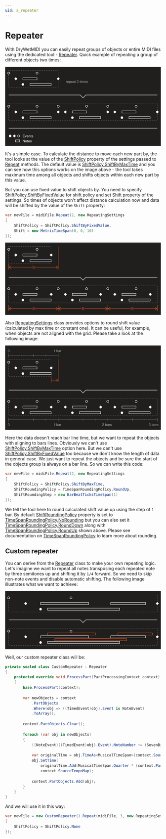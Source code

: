 ```yaml
---
uid: a_repeater
---
```


# Repeater

With DryWetMIDI you can easily repeat groups of objects or entire MIDI files using the dedicated tool - [Repeater](xref:Melanchall.DryWetMidi.Tools.Repeater). Quick example of repeating a group of different objects two times:

![Objects repeating](images/Repeater/Repeat.png)

It's a simple case. To calculate the distance to move each new part by, the tool looks at the value of the [ShiftPolicy](xref:Melanchall.DryWetMidi.Tools.RepeatingSettings.ShiftPolicy) property of the settings passed to [Repeat](xref:Melanchall.DryWetMidi.Tools.Repeater.Repeat*) methods. The default value is [ShiftPolicy.ShiftByMaxTime](xref:Melanchall.DryWetMidi.Tools.ShiftPolicy.ShiftByMaxTime) and you can see how this options works on the image above - the tool takes maximum time among all objects and shifts objects within each new part by this value.

But you can use fixed value to shift objects by. You need to specify [ShiftPolicy.ShiftByFixedValue](xref:Melanchall.DryWetMidi.Tools.ShiftPolicy.ShiftByFixedValue) for shift policy and set [Shift](xref:Melanchall.DryWetMidi.Tools.RepeatingSettings.Shift) property of the settings. So times of objects won't affect distance calculation now and data will be shifted by the value of the `Shift` property:

```csharp
var newFile = midiFile.Repeat(2, new RepeatingSettings
{
    ShiftPolicy = ShiftPolicy.ShiftByFixedValue,
    Shift = new MetricTimeSpan(0, 0, 10)
});
```

![Shift objects by fixed value](images/Repeater/ShiftByFixedValue.png)

Also [RepeatingSettings](xref:Melanchall.DryWetMidi.Tools.RepeatingSettings) class provides options to round shift value (calculated by max time or constant one). It can be useful, for example, when objects are not aligned with the grid. Please take a look at the following image:

![Round shift up](images/Repeater/RoundingUp.png)

Here the data doesn't reach bar line time, but we want to repeat the objects with aligning to bars lines. Obviously we can't use [ShiftPolicy.ShiftByMaxTime](xref:Melanchall.DryWetMidi.Tools.ShiftPolicy.ShiftByMaxTime) option here. But we can't use [ShiftPolicy.ShiftByFixedValue](xref:Melanchall.DryWetMidi.Tools.ShiftPolicy.ShiftByFixedValue) too because we don't know the length of data in general case. We just want to repeat the objects and be sure the start of the objects group is always on a bar line. So we can write this code:

```csharp
var newFile = midiFile.Repeat(2, new RepeatingSettings
{
    ShiftPolicy = ShiftPolicy.ShiftByMaxTime,
    ShiftRoundingPolicy = TimeSpanRoundingPolicy.RoundUp,
    ShiftRoundingStep = new BarBeatTicksTimeSpan(1)
});
```

We tell the tool here to round calculated shift value up using the step of `1` bar. By default [ShiftRoundingPolicy](xref:Melanchall.DryWetMidi.Tools.RepeatingSettings.ShiftRoundingPolicy) property is set to [TimeSpanRoundingPolicy.NoRounding](xref:Melanchall.DryWetMidi.Interaction.TimeSpanRoundingPolicy.NoRounding) but you can also set it [TimeSpanRoundingPolicy.RoundDown](xref:Melanchall.DryWetMidi.Interaction.TimeSpanRoundingPolicy.RoundDown) along with [TimeSpanRoundingPolicy.RoundUp](xref:Melanchall.DryWetMidi.Interaction.TimeSpanRoundingPolicy.RoundUp) shown above. Please see documentation on [TimeSpanRoundingPolicy](xref:Melanchall.DryWetMidi.Interaction.TimeSpanRoundingPolicy) to learn more about rounding.

## Custom repeater

You can derive from the [Repeater](xref:Melanchall.DryWetMidi.Tools.Repeater) class to make your own repeating logic. Let's imagine we want to repeat all notes transposing each repeated note by three semitones up and shifting it by `1/4` forward. So we need to skip non-note events and disable automatic shifting. The following image illustrates what we want to achieve:

![Custom repeater](images/Repeater/CustomRepeater.png)

Well, our custom repeater class will be:

```csharp
private sealed class CustomRepeater : Repeater
{
    protected override void ProcessPart(PartProcessingContext context)
    {
        base.ProcessPart(context);

        var newObjects = context
            .PartObjects
            .Where(obj => ((TimedEvent)obj).Event is NoteEvent)
            .ToArray();

        context.PartObjects.Clear();

        foreach (var obj in newObjects)
        {
            ((NoteEvent)((TimedEvent)obj).Event).NoteNumber += (SevenBitNumber)((context.PartIndex + 1) * 3);

            var originalTime = obj.TimeAs<MusicalTimeSpan>(context.SourceTempoMap);
            obj.SetTime(
                originalTime.Add(MusicalTimeSpan.Quarter * (context.PartIndex + 1), TimeSpanMode.TimeLength),
                context.SourceTempoMap);
            
            context.PartObjects.Add(obj);
        }
    }
}
```

And we will use it in this way:

```csharp
var newFile = new CustomRepeater().Repeat(midiFile, 3, new RepeatingSettings
{
    ShiftPolicy = ShiftPolicy.None
});
```